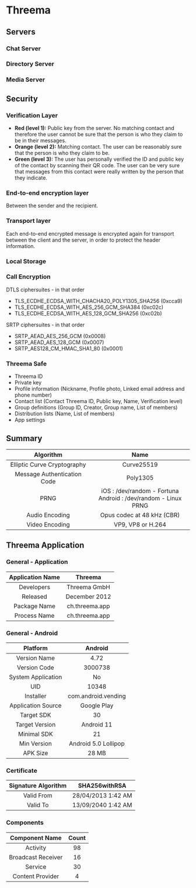 # Threema

## Servers

### Chat Server

### Directory Server 

### Media Server

## Security 

### Verification Layer

- **Red (level 1):** Public key from the server. No matching contact and therefore the user cannot be sure that the person is who they claim to be in their messages.
- **Orange (level 2):** Matching contact. The user can be reasonably sure that the person is who they claim to be.
- **Green (level 3):** The user has personally verified the ID and public key of the contact by scanning their QR code. The user can be very sure that messages from this contact were really written by the person that they indicate.

### End-to-end encryption layer

Between the sender and the recipient.

### Transport layer

Each end-to-end encrypted message is encrypted again for transport between the client and the server, in order to protect the header information.

### Local Storage

### Call Encryption

DTLS ciphersuites - in that order
- TLS_ECDHE_ECDSA_WITH_CHACHA20_POLY1305_SHA256 (0xcca9)
- TLS_ECDHE_ECDSA_WITH_AES_256_GCM_SHA384 (0xc02c)
- TLS_ECDHE_ECDSA_WITH_AES_128_GCM_SHA256 (0xc02b)

SRTP ciphersuites - in that order
- SRTP_AEAD_AES_256_GCM (0x0008)
- SRTP_AEAD_AES_128_GCM (0x0007)
- SRTP_AES128_CM_HMAC_SHA1_80 (0x0001)

### Threema Safe

- Threema ID
- Private key
- Profile information (Nickname, Profile photo, Linked email address and phone number)
- Contact list (Contact Threema ID, Public key, Name, Verification level)
- Group definitions (Group ID, Creator, Group name, List of members)
- Distribution lists (Name, List of members)
- App settings

## Summary 

| Algorithm | Name |
|:---------:|:----:|
| Elliptic Curve Cryptography | Curve25519 | 
| Message Authentication Code | Poly1305 | 
| PRNG | iOS : /dev/random - Fortuna <br/> Android : /dev/random - Linux PRNG |
| Audio Encoding | Opus codec at 48 kHz (CBR) |
| Video Encoding | VP9, VP8 or H.264 |

## Threema Application 

### General - Application

| Application Name | Threema |
|:----------------:|:-------:|
| Developers | Threema GmbH | 
| Released | December 2012 |
| Package Name | ch.threema.app |
| Process Name | ch.threema.app |

### General - Android  

| Platform | Android |
|:--------:|:-------:|
| Version Name | 4.72 |
| Version Code | 3000738 |
| System Application | No | 
| UID | 10348 |
| Installer | com.android.vending |
| Application Source | Google Play |
| Target SDK | 30 |
| Target Version | Android 11 |
| Minimal SDK | 21 |
| Min Version | Android 5.0 Lollipop | 
| APK Size | 28 MB |

### Certificate 

| Signature Algorithm | SHA256withRSA |
|:-------------------:|:-------------:|
| Valid From | 28/04/2013 1:42 AM |
| Valid To | 13/09/2040 1:42 AM |

### Components 

| Component Name | Count  |
|:--------------:|:------:|
| Activity | 98 |
| Broadcast Receiver | 16 |
| Service | 30 |
| Content Provider | 4 |


